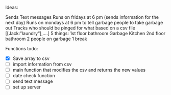 Ideas:

Sends Text messages
Runs on fridays at 6 pm (sends information for the next day)
Runs on mondays at 6 pm to tell garbage people to take garbage out
Tracks who should be pinged for what based on a csv file
[[Jack:”laundry”],....]
5 things:
1st floor bathroom
Garbage 
Kitchen
2nd floor bathroom
2 people on garbage
1 break

Functions todo:
- [x] Save array to csv
- [ ] import information from csv
- [ ] main function that modifies the csv and returns the new values
- [ ] date check function
- [ ] send text message
- [ ] set up server
